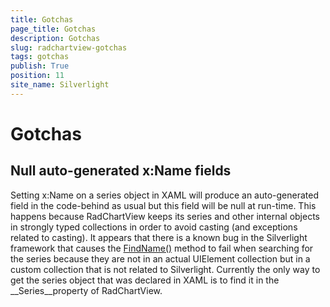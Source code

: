 ```yaml
---
title: Gotchas
page_title: Gotchas
description: Gotchas
slug: radchartview-gotchas
tags: gotchas
publish: True
position: 11
site_name: Silverlight
---
```


# Gotchas



## Null auto-generated x:Name fields

Setting x:Name on a series object in XAML will produce an auto-generated field in the code-behind as usual but
          this field will be null at run-time. This happens because RadChartView keeps its series and other internal objects in
          strongly typed collections in order to avoid casting (and exceptions related to casting).
          It appears that there is a known bug in the Silverlight framework that causes the
          [FindName()](http://msdn.microsoft.com/en-us/library/system.windows.frameworkelement.findname(v=VS.95).aspx)
          method to fail when searching for the series because they are not in an actual UIElement collection but in a custom
          collection that is not related to Silverlight.
          Currently the only way to get the series object that was declared in XAML is to find it in the __Series__property of RadChartView.
        

